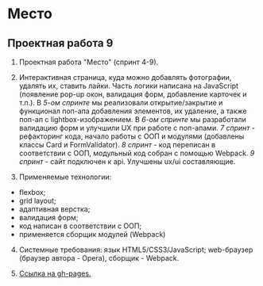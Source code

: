 # Место

## Проектная работа 9

1. Проектная работа "Место" (спринт 4-9).

2. Интерактивная страница, куда можно добавлять фотографии, удалять их, ставить лайки. Часть логики написана на JavaScript (появление pop-up окон, валидация форм, добавление карточек и т.п.). В *5-ом спринте* мы реализовали открытие/закрытие и функционал поп-апа добавления элементов, их удаление, а также поп-ап с lightbox-изображением. В *6-ом спринте* мы разработали валидацию форм и улучшили UX при работе с поп-апами. *7 спринт* - рефакторинг кода, начало работы с ООП и модулями (добавлены классы Card и FormValidator). *8 спринт* - код переписан в соответствии с ООП, модульный код собран с помощью Webpack. *9 спринт* - сайт подключен к api. Улучшены ux/ui составляющие.

3. Применяемые технологии:
  - flexbox;
  - grid layout;
  - адаптивная верстка;
  - валидация форм;
  - код написан в соответствии с ООП;
  - применяется сборщик модулей (Webpack)

4. Системные требования: язык HTML5/CSS3/JavaScript; web-браузер (браузер автора - Opera), сборщик - Webpack.

5. [Ссылка на gh-pages.](https://antoshkow.github.io/mesto/ "Ссылка на gh-pages.")
